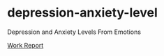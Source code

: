 # depression-anxiety-level
Depression and Anxiety Levels From Emotions

[Work Report](https://github.com/shabeebhasan/depression-anxiety-level/blob/master/Work_Report.pdf)
